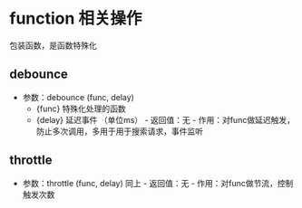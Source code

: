 # function 相关操作
包装函数，是函数特殊化

## debounce
   - 参数：debounce (func, delay)
      - {func} 特殊化处理的函数
      - {delay} 延迟事件 （单位ms）
    - 返回值：无
    - 作用：对func做延迟触发，防止多次调用，多用于用于搜索请求，事件监听

## throttle
   - 参数：throttle (func, delay) 同上
    - 返回值：无
    - 作用：对func做节流，控制触发次数

